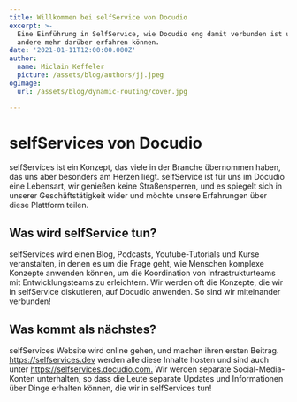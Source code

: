```yaml
---
title: Willkommen bei selfService von Docudio
excerpt: >-
  Eine Einführung in SelfService, wie Docudio eng damit verbunden ist und wie
  andere mehr darüber erfahren können.
date: '2021-01-11T12:00:00.000Z'
author:
  name: Miclain Keffeler
  picture: /assets/blog/authors/jj.jpeg
ogImage:
  url: /assets/blog/dynamic-routing/cover.jpg

---
```

# selfServices von Docudio

selfServices ist ein Konzept, das viele in der Branche übernommen haben, das uns aber besonders am Herzen liegt. selfService ist für uns im Docudio eine Lebensart, wir genießen keine Straßensperren, und es spiegelt sich in unserer Geschäftstätigkeit wider und möchte unsere Erfahrungen über diese Plattform teilen.

## Was wird selfService tun?

selfServices wird einen Blog, Podcasts, Youtube-Tutorials und Kurse veranstalten, in denen es um die Frage geht, wie Menschen komplexe Konzepte anwenden können, um die Koordination von Infrastrukturteams mit Entwicklungsteams zu erleichtern. Wir werden oft die Konzepte, die wir in selfService diskutieren, auf Docudio anwenden. So sind wir miteinander verbunden!

## Was kommt als nächstes?

selfServices Website wird online gehen, und machen ihren ersten Beitrag. <https://selfservices.dev> werden alle diese Inhalte hosten und sind auch unter <https://selfservices.docudio.com.> Wir werden separate Social-Media-Konten unterhalten, so dass die Leute separate Updates und Informationen über Dinge erhalten können, die wir in selfServices tun!
